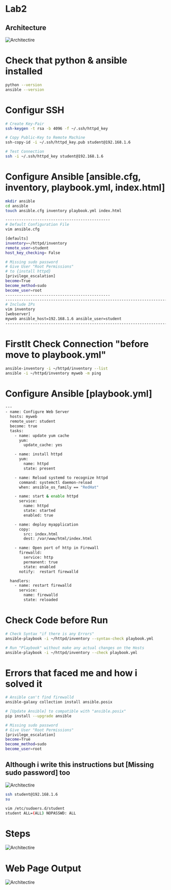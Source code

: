 # Lab2
## Architecture
![Architectire](./assets/Lab2.png)

# Check that python & ansible installed
```bash
python --version
ansible --version
```

# Configur SSH
```bash
# Create Key-Pair
ssh-keygen -t rsa -b 4096 -f ~/.ssh/httpd_key

# Copy Public-Key to Remote Machine
ssh-copy-id -i ~/.ssh/httpd_key.pub student@192.168.1.6

# Test Connection
ssh -i ~/.ssh/httpd_key student@192.168.1.6

```


# Configure Ansible [ansible.cfg, inventory, playbook.yml, index.html]
```bash
mkdir ansible
cd ansible
touch ansible.cfg inventory playbook.yml index.html

----------------------------------------------
# Default Configuration File
vim ansible.cfg

[defaults]
inventory=~/httpd/inventory
remote_user=student
host_key_checking= False

# Missing sudo password
# Give User "Root Permissions"
# to {install httpd}
[privilege_escalation]
become=True
become_method=sudo
become_user=root
----------------------------------------------
-----------------------------------------------------------------------------------------------------
# Include IPs
vim inventory
[webserver]
myweb ansible_host=192.168.1.6 ansible_user=student
-----------------------------------------------------------------------------------------------------
```

# Firstlt Check Connection "before move to playbook.yml"
```bash
ansible-inventory -i ~/httpd/inventory --list
ansible -i ~/httpd/inventory myweb -m ping
```

# Configure Ansible [playbook.yml]
```bash
---
- name: Configure Web Server
  hosts: myweb
  remote_user: student
  become: true
  tasks:
    - name: update yum cache
      yum:
        update_cache: yes

    - name: install httpd
      yum:
        name: httpd
        state: present

    - name: Reload systemd to recognize httpd
      command: systemctl daemon-reload
      when: ansible_os_family == "RedHat"

    - name: start & enable httpd
      service:
        name: httpd
        state: started
        enabled: true

    - name: deploy myapplication
      copy:
        src: index.html
        dest: /var/www/html/index.html

    - name: Open port of http in Firewall
      firewalld:
        service: http
        permanent: true
        state: enabled
      notify:  restart firewalld

  handlers:
    - name: restart firewalld
      service:
        name: firewalld
        state: reloaded
```


# Check Code before Run
```bash
# Check Syntax "if there is any Errors"
ansible-playbook -i ~/httpd/inventory --syntax-check playbook.yml

# Run "Playbook" without make any actual changes on the Hosts
ansible-playbook -i ~/httpd/inventory --check playbook.yml
```

# Errors that faced me and how i solved it
```bash
# Ansible can't find firewalld
ansible-galaxy collection install ansible.posix

# [Update Ansible] to compatible with "ansible.posix"
pip install --upgrade ansible

# Missing sudo password
# Give User "Root Permissions"
[privilege_escalation]
become=True
become_method=sudo
become_user=root
```

## Although i write this instructions but [Missing sudo password] too
![Architectire](./assets/Errors.png)

```bash
ssh student@192.168.1.6
su

vim /etc/sudoers.d/student
student ALL=(ALL) NOPASSWD: ALL
```
# Steps
![Architectire](./assets/Steps.png)

# Web Page Output
![Architectire](./assets/Web-Page.png)
